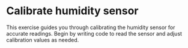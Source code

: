 # Calibrate humidity sensor

This exercise guides you through calibrating the humidity sensor for accurate readings. Begin by writing code to read the sensor and adjust calibration values as needed.
